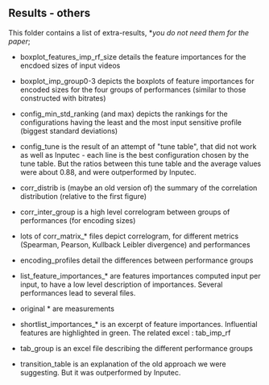## Results - others

This folder contains a list of extra-results, **you do not need them for the paper*;

- boxplot_features_imp_rf_size details the feature importances for the encdoed sizes of input videos

- boxplot_imp_group0-3 depicts the boxplots of feature importances for encoded sizes for the four groups of performances (similar to those constructed with bitrates)

- config_min_std_ranking (and max) depicts the rankings for the configurations having the least and the most input sensitive profile (biggest standard deviations)

- config_tune is the result of an attempt of "tune table", that did not work as well as Inputec - each line is the best configuration chosen by the tune table. But the ratios between this tune table and the average values were about 0.88, and were outperformed by Inputec.

- corr_distrib is (maybe an old version of) the summary of the correlation distribution (relative to the first figure)

- corr_inter_group is a high level correlogram between groups of performances (for encoding sizes)

- lots of corr_matrix_* files depict correlogram, for different metrics (Spearman, Pearson, Kullback Leibler divergence) and performances

- encoding_profiles detail the differences between performance groups

- list_feature_importances_* are features importances computed input per input, to have a low level description of importances. Several performances lead to several files.

- original * are measurements

- shortlist_importances_* is an excerpt of feature importances. Influential features are highlighted in green. The related excel : tab_imp_rf 

- tab_group is an excel file describing the different performance groups

- transition_table is an explanation of the old approach we were suggesting. But it was outperformed by Inputec.

